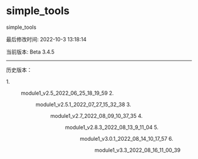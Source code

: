 # simple_tools

simple_tools

最后修改时间: 2022-10-3 13:18:14

当前版本: Beta 3.4.5

-----------

历史版本：

1.<dir> module1_v2.5_2022_06_25_18_19_59
2.<dir> module1_v2.5.1_2022_07_27_15_32_38
3.<dir> module1_v2.7_2022_08_09_10_37_35
4.<dir> module1_v2.8.3_2022_08_13_9_11_04
5.<dir> module1_v3.0.1_2022_08_14_10_17_57
6.<dir> module1_v3.3_2022_08_16_11_00_39
